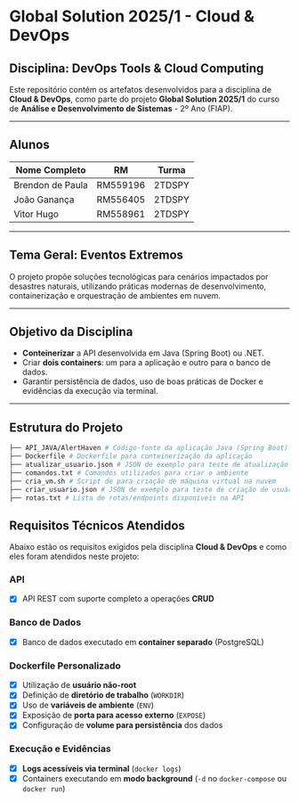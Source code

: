 #  Global Solution 2025/1 - Cloud & DevOps

## Disciplina: DevOps Tools & Cloud Computing

Este repositório contém os artefatos desenvolvidos para a disciplina de **Cloud & DevOps**, como parte do projeto **Global Solution 2025/1** do curso de **Análise e Desenvolvimento de Sistemas** - 2º Ano (FIAP).

---


## Alunos

| Nome Completo         | RM      | Turma |
|-----------------------|---------|-------|
| Brendon de Paula       | RM559196 | 2TDSPY |
| João Ganança     | RM556405 | 2TDSPY |
| Vitor Hugo | RM558961 | 2TDSPY |

---

## Tema Geral: Eventos Extremos

O projeto propõe soluções tecnológicas para cenários impactados por desastres naturais, utilizando práticas modernas de desenvolvimento, containerização e orquestração de ambientes em nuvem.

---

## Objetivo da Disciplina

- **Conteinerizar** a API desenvolvida em Java (Spring Boot) ou .NET.
- Criar **dois containers**: um para a aplicação e outro para o banco de dados.
- Garantir persistência de dados, uso de boas práticas de Docker e evidências da execução via terminal.

---

## Estrutura do Projeto

```bash
├── API_JAVA/AlertHaven # Código-fonte da aplicação Java (Spring Boot)
├── Dockerfile # Dockerfile para conteinerização da aplicação
├── atualizar_usuario.json # JSON de exemplo para teste de atualização de usuário (PUT)
├── comandos.txt # Comandos utilizados para criar o ambiente
├── cria_vm.sh # Script de para criação de máquina virtual na nuvem
├── criar_usuario.json # JSON de exemplo para teste de criação de usuário (POST)
├── rotas.txt # Lista de rotas/endpoints disponíveis na API
```

## Requisitos Técnicos Atendidos

Abaixo estão os requisitos exigidos pela disciplina **Cloud & DevOps** e como eles foram atendidos neste projeto:

### API
- [x] API REST com suporte completo a operações **CRUD** 

### Banco de Dados
- [x] Banco de dados executado em **container separado** (PostgreSQL)

### Dockerfile Personalizado
- [x] Utilização de **usuário não-root**
- [x] Definição de **diretório de trabalho** (`WORKDIR`)
- [x] Uso de **variáveis de ambiente** (`ENV`)
- [x] Exposição de **porta para acesso externo** (`EXPOSE`)
- [x] Configuração de **volume para persistência** dos dados

### Execução e Evidências
- [x] **Logs acessíveis via terminal** (`docker logs`)
- [x] Containers executando em **modo background** (`-d` no `docker-compose` ou `docker run`)
